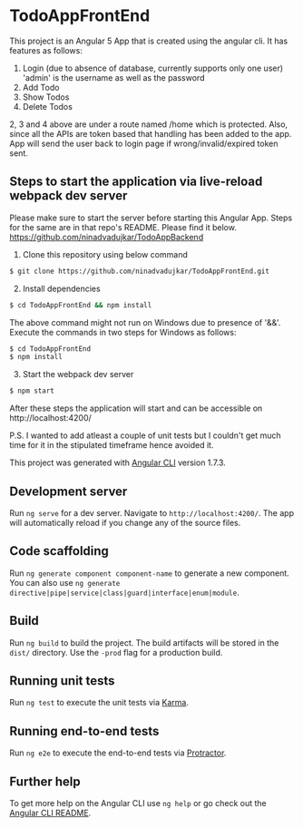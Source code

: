 # TodoAppFrontEnd

This project is an Angular 5 App that is created using the angular cli. It has features as follows:
1. Login (due to absence of database, currently supports only one user)
'admin' is the username as well as the password
2. Add Todo
3. Show Todos
4. Delete Todos

2, 3 and 4 above are under a route named /home which is protected. Also, since all the APIs are token based that handling has been added to the app. App will send the user back to login page if wrong/invalid/expired token sent.

## Steps to start the application via live-reload webpack dev server

Please make sure to start the server before starting this Angular App. Steps for the same are in that repo's README. Please find it below.
https://github.com/ninadvadujkar/TodoAppBackend

1. Clone this repository using below command

```sh
$ git clone https://github.com/ninadvadujkar/TodoAppFrontEnd.git
```

2. Install dependencies

```sh
$ cd TodoAppFrontEnd && npm install
```
The above command might not run on Windows due to presence of '&&'.
Execute the commands in two steps for Windows as follows:

```sh
$ cd TodoAppFrontEnd 
$ npm install
```

3. Start the webpack dev server

``` sh
$ npm start
```

After these steps the application will start and can be accessible on http://localhost:4200/

P.S. I wanted to add atleast a couple of unit tests but I couldn't get much time for it in the stipulated timeframe hence avoided it.


This project was generated with [Angular CLI](https://github.com/angular/angular-cli) version 1.7.3.

## Development server

Run `ng serve` for a dev server. Navigate to `http://localhost:4200/`. The app will automatically reload if you change any of the source files.

## Code scaffolding

Run `ng generate component component-name` to generate a new component. You can also use `ng generate directive|pipe|service|class|guard|interface|enum|module`.

## Build

Run `ng build` to build the project. The build artifacts will be stored in the `dist/` directory. Use the `-prod` flag for a production build.

## Running unit tests

Run `ng test` to execute the unit tests via [Karma](https://karma-runner.github.io).

## Running end-to-end tests

Run `ng e2e` to execute the end-to-end tests via [Protractor](http://www.protractortest.org/).

## Further help

To get more help on the Angular CLI use `ng help` or go check out the [Angular CLI README](https://github.com/angular/angular-cli/blob/master/README.md).
